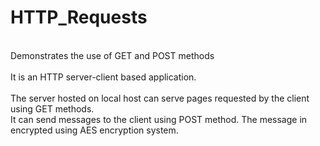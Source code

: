 # HTTP_Requests
<br>Demonstrates the use of GET and POST methods</br>
<br>It is an HTTP server-client based application.</br>
<br>The server hosted on local host can serve pages requested by the client using GET methods.</br>
It can send messages to the client using POST method. The message in encrypted using AES encryption system.
